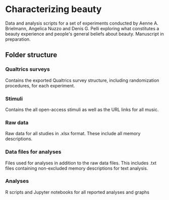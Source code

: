 # Characterizing beauty
Data and analysis scripts for a set of experiments conducted by Aenne A. Brielmann, Angelica Nuzzo and Denis G. Pelli exploring what constitutes a beauty experience and people's general beliefs about beauty. Manuscript in preparation.

## Folder structure
### Qualtrics surveys
Contains the exported Qualtrics survey structure, including randomization procedures, for each experiment.
### Stimuli
Contains the all open-access stimuli as well as the URL links for all music.
### Raw data
Raw data for all studies in .xlsx format. These include all memory descriptions.
### Data files for analyses
Files used for analyses in addition to the raw data files. This includes .txt files containing non-excluded memory descriptions for text analysis.
### Analyses
R scripts and Jupyter notebooks for all reported analyses and graphs
